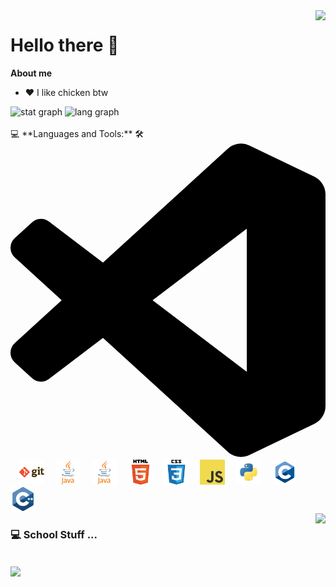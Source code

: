 <img align="right" height="200" src="https://media.giphy.com/media/eLv7gJpxqiQtbNNQUe/giphy.gif"/>
<h1 aligne="center"> Hello there 👋 </h1>

**About me**

- ❤️ I like chicken btw



<div>
  <img src="https://github-readme-stats-enes-yumers-projects.vercel.app/api?username=WhyRoX&hide_title=false&hide_rank=false&show_icons=true&include_all_commits=true&count_private=true&disable_animations=false&theme=aura&locale=en&hide_border=true" height="150" alt="stat graph"  />
  <img src="https://github-readme-stats-enes-yumers-projects.vercel.app/api/top-langs?username=WhyRoX&locale=en&hide_title=false&layout=compact&card_width=320&langs_count=5&theme=aura&hide_border=true" height="150" alt="lang graph"  />
</div>

<br />
💻 **Languages and Tools:** 🛠️<br>

<div align="left">
  <svg role="img" viewBox="0 0 24 24" xmlns="http://www.w3.org/2000/svg"><title>Visual Studio Code</title><path d="M23.15 2.587L18.21.21a1.494 1.494 0 0 0-1.705.29l-9.46 8.63-4.12-3.128a.999.999 0 0 0-1.276.057L.327 7.261A1 1 0 0 0 .326 8.74L3.899 12 .326 15.26a1 1 0 0 0 .001 1.479L1.65 17.94a.999.999 0 0 0 1.276.057l4.12-3.128 9.46 8.63a1.492 1.492 0 0 0 1.704.29l4.942-2.377A1.5 1.5 0 0 0 24 20.06V3.939a1.5 1.5 0 0 0-.85-1.352zm-5.146 14.861L10.826 12l7.178-5.448v10.896z"/></svg>
  <img width="10"/>
  <img height="40" alt="git" src="https://raw.githubusercontent.com/github/explore/80688e429a7d4ef2fca1e82350fe8e3517d3494d/topics/git/git.png?size=48"/>
  <img width="10"/>
  <img height="40" alt="javascript" src="https://raw.githubusercontent.com/github/explore/5b3600551e122a3277c2c5368af2ad5725ffa9a1/topics/java/java.png"/>
  <img width="10"/>
  <img height="40" alt="javascript" src="https://raw.githubusercontent.com/github/explore/5b3600551e122a3277c2c5368af2ad5725ffa9a1/topics/java/java.png"/>
  <img width="10"/>
  <img height="40" alt="javascript" src="https://raw.githubusercontent.com/github/explore/80688e429a7d4ef2fca1e82350fe8e3517d3494d/topics/html/html.png"/>
  <img width="10"/>
  <img height="40" alt="javascript" src="https://raw.githubusercontent.com/github/explore/80688e429a7d4ef2fca1e82350fe8e3517d3494d/topics/css/css.png"/>
  <img width="10"/>
  <img height="40" alt="javascript" src="https://raw.githubusercontent.com/github/explore/80688e429a7d4ef2fca1e82350fe8e3517d3494d/topics/javascript/javascript.png"/>
  <img width="10"/>
  <img height="40" alt="javascript" src="https://raw.githubusercontent.com/github/explore/80688e429a7d4ef2fca1e82350fe8e3517d3494d/topics/python/python.png"/>
  <img width="10"/>
  <img height="40" alt="javascript" src="https://raw.githubusercontent.com/github/explore/f3e22f0dca2be955676bc70d6214b95b13354ee8/topics/c/c.png"/>
  <img width="10"/>
  <img height="40" alt="javascript" src="https://raw.githubusercontent.com/github/explore/180320cffc25f4ed1bbdfd33d4db3a66eeeeb358/topics/cpp/cpp.png"/>
  <img width="10"/>
</div>




<img align="right" height="200" src="https://media.giphy.com/media/SHjOSDkKZ18qOHA5B5/giphy.gif?cid=790b7611hrvn39nzx2dvdc4g6p5j2e3tpmxw6g057yplz73y&ep=v1_stickers_search&rid=giphy.gif&ct=s"/>

### 💻 School Stuff ... 

<br />

<a href="https://github.com/WhyRoX/VINCI">
  <img align="center" src="https://github-readme-stats-enes-yumers-projects.vercel.app/api/pin/?username=WhyRoX&repo=VINCI&theme=aura" />
</a>





